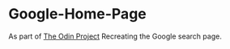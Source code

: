 # Google-Home-Page
As part of [The Odin Project](https://www.theodinproject.com)
Recreating the Google search page.
